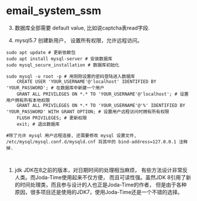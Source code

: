 # email_system_ssm

3. 数据库全部需要 default value, 比如说captcha表read字段.

2. mysql5.7 创建新用户， 设置所有权限，允许远程访问。
```shell script
sudo apt update # 更新依赖包
sudo apt install mysql-server # 安装数据库
sudo mysql_secure_installation # 数据库初始化

sudo mysql -u root -p # 用刚刚设置的密码登陆进入数据库
    CREATE USER 'YOUR_USERNAME'@'localhost' IDENTIFIED BY 'YOUR_PASSWORD'; # 在数据库中新建一个用户
    GRANT ALL PRIVILEGES ON *.* TO 'YOUR_USERNAME'@'localhost'; # 设置用户拥有所有本地权限
    GRANT ALL PRIVILEGES ON *.* TO 'YOUR_USERNAME'@'%' IDENTIFIED BY 'YOUR_PASSWORD' WITH GRANT OPTION; # 设置用户远程访问时拥有所有权限
    FLUSH PRIVILEGES; # 更新权限
    exit; # 退出数据库

#除了允许 mysql 用户远程连接, 还需要修改 mysql 设置文件, /etc/mysql/mysql.conf.d/mysqld.cnf 将其中的 bind-address=127.0.0.1 注释掉.



```



1.  jdk JDK在8之前的版本，对日期时间的处理相当麻烦，
           有些方法设计非常反人类。而Joda-Time使用起来不仅方便，
           而且可读性强。虽然JDK 8引用了新的时间处理类，而且参与设计的人也正是Joda-Time的作者，
           但是由于各种原因，很多项目还是使用的JDK7，使用Joda-Time还是一个不错的选择。
           <!--<dependency>
               <groupId>joda-time</groupId>
               <artifactId>joda-time</artifactId>
               <version>2.10.6</version>
           </dependency>-->